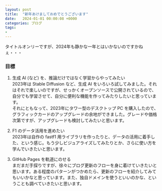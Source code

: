 ```yaml
---
layout: post
title:  "新年あけましておめでとうございます"
date:   2024-01-01 00:00:08 +0000
categories: ブログ
tags:
- 
---
```

タイトルオンリーですが、2024年も静かな一年とはいかないのですかねぇ・・・
### 目標
1. 生成 AI (など) を、推論だけではなく学習からやってみたい  
2023年は Stable Diffusion など、生成 AI をいろいろ試してみました。それはそれで楽しいのですが、せっかくオープンソースで公開されているので、自分でも学習させて、自分に便利な機能を作ってみたりしたいと思っています。  
それにともなって、2023年にタワー型のデスクトップ PC を購入したので、グラフィックカードのアップグレードの余地ができました。グレードや価格次第ですが、アップグレードも検討してみたいと思います。

1. F1 のデータ活用を進めたい  
2023年は自作の fastf1 用ライブラリを作ったりと、データの活用に着手した、という感じ。もう少しビジュアライズしてみたりとか、さらに使い方を学んでいきたいと思います。

1. GitHub Pages を軌道にのせる  
まだまだ手探りですが、徐々にブログ更新のフローを身に着けていきたいと思います。ある程度のパターンがつかめたら、更新のフローを紹介してみてもいいかなと思っています。また、独自ドメインを使うといいのかな、ということも調べていきたいと思います。

